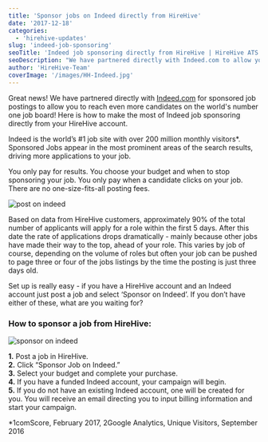 ```yaml
---
title: 'Sponsor jobs on Indeed directly from HireHive'
date: '2017-12-18'
categories:
  - 'hirehive-updates'
slug: 'indeed-job-sponsoring'
seoTitle: 'Indeed job sponsoring directly from HireHive | HireHive ATS'
seoDescription: "We have partnered directly with Indeed.com to allow you to reach even more candidates on the world's #1 job board! Get started with Indeed job sponsoring."
author: 'HireHive-Team'
coverImage: '/images/HH-Indeed.jpg'
---
```


Great news! We have partnered directly with [Indeed.com](https://indeed.com/) for sponsored job postings to allow you to reach even more candidates on the world's number one job board! Here is how to make the most of Indeed job sponsoring directly from your HireHive account.

Indeed is the world’s #1 job site with over 200 million monthly visitors\*. Sponsored Jobs appear in the most prominent areas of the search results, driving more applications to your job.

You only pay for results. You choose your budget and when to stop sponsoring your job. You only pay when a candidate clicks on your job. There are no one-size-fits-all posting fees.

![post on indeed](/images/capture.jpg)

Based on data from HireHive customers, approximately 90% of the total number of applicants will apply for a role within the first 5 days. After this date the rate of applications drops dramatically - mainly because other jobs have made their way to the top, ahead of your role. This varies by job of course, depending on the volume of roles but often your job can be pushed to page three or four of the jobs listings by the time the posting is just three days old.

Set up is really easy - if you have a HireHive account and an Indeed account just post a job and select ‘Sponsor on Indeed’. If you don’t have either of these, what are you waiting for?

### **How to sponsor a job from HireHive:**

![sponsor on indeed](/images/copy-of-step-1-e1513593160119.png)

**1.** Post a job in HireHive.  
**2.** Click “Sponsor Job on Indeed.”  
**3.** Select your budget and complete your purchase.  
**4.** If you have a funded Indeed account, your campaign will begin.  
**5.** If you do not have an existing Indeed account, one will be created for you. You will receive an email directing you to input billing information and start your campaign.

\*1comScore, February 2017, 2Google Analytics, Unique Visitors, September 2016

